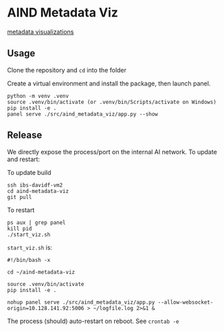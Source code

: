 # AIND Metadata Viz

[metadata visualizations](http://10.128.141.92:5006/app)

## Usage

Clone the repository and `cd` into the folder

Create a virtual environment and install the package, then launch panel.
```
python -m venv .venv
source .venv/bin/activate (or .venv/bin/Scripts/activate on Windows)
pip install -e .
panel serve ./src/aind_metadata_viz/app.py --show
```

## Release

We directly expose the process/port on the internal AI network. To update and restart:

To update build
```
ssh ibs-davidf-vm2
cd aind-metadata-viz
git pull
```

To restart
```
ps aux | grep panel
kill pid
./start_viz.sh
```

`start_viz.sh` is:
```
#!/bin/bash -x

cd ~/aind-metadata-viz

source .venv/bin/activate
pip install -e .

nohup panel serve ./src/aind_metadata_viz/app.py --allow-websocket-origin=10.128.141.92:5006 > ~/logfile.log 2>&1 &
```

The process (should) auto-restart on reboot. See `crontab -e`
